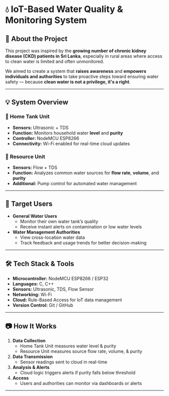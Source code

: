 # 💧 IoT-Based Water Quality & Monitoring System

## 📖 About the Project
This project was inspired by the **growing number of chronic kidney disease (CKD) patients in Sri Lanka**, especially in rural areas where access to clean water is limited and often unmonitored.  

We aimed to create a system that **raises awareness** and **empowers individuals and authorities** to take proactive steps toward ensuring water safety — because **clean water is not a privilege, it's a right**.

---

## 💡 System Overview

### 🔹 **Home Tank Unit**
- **Sensors:** Ultrasonic + TDS
- **Function:** Monitors household water **level** and **purity**
- **Controller:** NodeMCU ESP8266
- **Connectivity:** Wi-Fi enabled for real-time cloud updates

### 🔹 **Resource Unit**
- **Sensors:** Flow + TDS
- **Function:** Analyzes common water sources for **flow rate**, **volume**, and **purity**
- **Additional:** Pump control for automated water management

---

## 🎯 Target Users
- **General Water Users**
  - Monitor their own water tank’s quality
  - Receive instant alerts on contamination or low water levels
- **Water Management Authorities**
  - View cross-location water data
  - Track feedback and usage trends for better decision-making

---

## 🛠 Tech Stack & Tools
- **Microcontroller:** NodeMCU ESP8266 / ESP32
- **Languages:** C, C++
- **Sensors:** Ultrasonic, TDS, Flow Sensor
- **Networking:** Wi-Fi
- **Cloud:** Rule-Based Access for IoT data management
- **Version Control:** Git / GitHub

---

## 📷 How It Works
1. **Data Collection**
   - Home Tank Unit measures water level & purity
   - Resource Unit measures source flow rate, volume, & purity
2. **Data Transmission**
   - Sensor readings sent to cloud in real-time
3. **Analysis & Alerts**
   - Cloud logic triggers alerts if purity falls below threshold
4. **Access**
   - Users and authorities can monitor via dashboards or alerts

---


